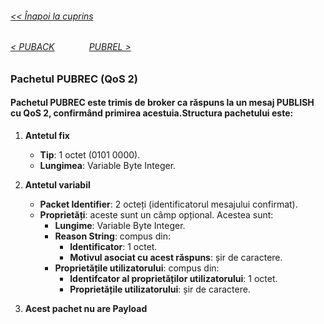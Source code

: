 ###### [<< Înapoi la cuprins](../Cuprins.md)
######  [< PUBACK](07.%20PUBACK%20(QoS%201).md) &nbsp;&nbsp;&nbsp;&nbsp;&nbsp;&nbsp;&nbsp;&nbsp;&nbsp;&nbsp;&nbsp;&nbsp; [PUBREL >](09.%20PUBREL%20(QoS%202).md)
###  Pachetul PUBREC (QoS 2)
#### Pachetul PUBREC este trimis de broker ca răspuns la un mesaj PUBLISH cu QoS 2, confirmând primirea acestuia.Structura pachetului este:

1. **Antetul fix**
    - **Tip**: 1 octet (0101 0000).
    - **Lungimea**: Variable Byte Integer.

2. **Antetul variabil**
    - **Packet Identifier**: 2 octeți (identificatorul mesajului confirmat).
    - **Proprietăți**: aceste sunt un câmp opțional. Acestea sunt:
        - **Lungime**: Variable Byte Integer. 
        - **Reason String**: compus din:
            - **Identificator**: 1 octet.
            - **Motivul asociat cu acest răspuns**: șir de caractere.
        - **Proprietățile utilizatorului**: compus din:
            - **Identifcator al proprietăților utilizatorului**: 1 octet.
            - **Proprietățile utilizatorului**: șir de caractere.
3. **Acest pachet nu are Payload** 